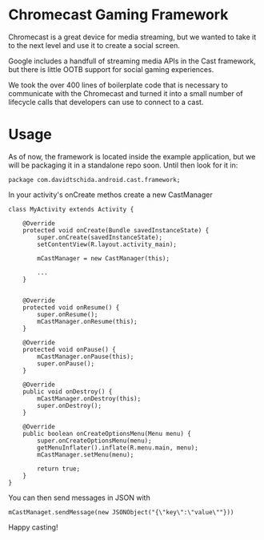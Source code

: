 Chromecast Gaming Framework
======

Chromecast is a great device for media streaming, but we wanted to take it to the next level and use it to create a social screen. 

Google includes a handfull of streaming media APIs in the Cast framework, but there is little OOTB support for social gaming experiences. 

We took the over 400 lines of boilerplate code that is necessary to communicate with the Chromecast and turned it into a small number of lifecycle calls that developers can use to connect to a cast. 

Usage
=====

As of now, the framework is located inside the example application, but we will be packaging it in a standalone repo soon. Until then look for it in: 

```
package com.davidtschida.android.cast.framework;
```

In your activity's onCreate methos create a new CastManager


```
class MyActivity extends Activity {
	
    @Override
	protected void onCreate(Bundle savedInstanceState) {
		super.onCreate(savedInstanceState);
		setContentView(R.layout.activity_main);

        mCastManager = new CastManager(this);

        ...
    }


    @Override
	protected void onResume() {
		super.onResume();
		mCastManager.onResume(this);
	}

	@Override
	protected void onPause() {
		mCastManager.onPause(this);
		super.onPause();
	}

	@Override
	public void onDestroy() {
		mCastManager.onDestroy(this);
		super.onDestroy();
	}

	@Override
	public boolean onCreateOptionsMenu(Menu menu) {
		super.onCreateOptionsMenu(menu);
        getMenuInflater().inflate(R.menu.main, menu);
        mCastManager.setMenu(menu);

		return true;
	}
}
```

You can then send messages in JSON with 

```
mCastManaget.sendMessage(new JSONObject("{\"key\":\"value\""}))
```


Happy casting!
